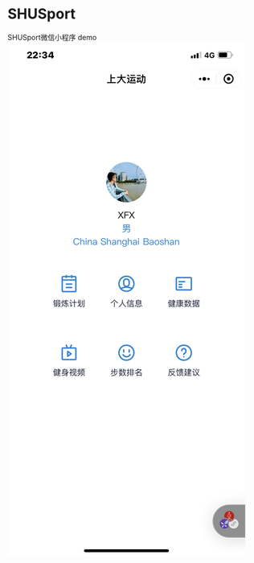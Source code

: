 # SHUSport
SHUSport微信小程序 demo
![image](https://github.com/XFX-939/SHUSport/blob/master/WechatIMG174.png)
